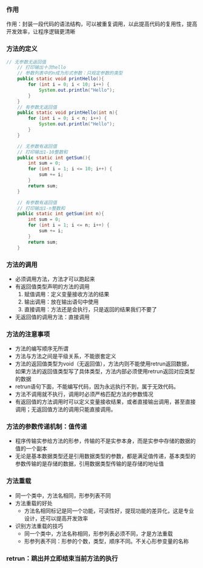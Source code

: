 ### 作用
作用：封装一段代码的语法结构，可以被重复调用，以此提高代码的复用性，提高开发效率，让程序逻辑更清晰

### 方法的定义
```java
// 无参数无返回值
    // 打印输出十次hello
    // 参数列表中的n成为形式参数：只规定参数的类型
    public static void printHello(){
        for (int i = 0; i < 10; i++) {
            System.out.println("Hello");
        }
    }
    // 有参数无返回值
    public static void printHello(int n){
        for (int i = 0; i < n; i++) {
            System.out.println("Hello");
        }
    }

    // 无参数有返回值
    // 打印输出1-10整数和
    public static int getSum(){
        int sum = 0;
        for (int i = 1; i <= 10; i++) {
            sum += i;
        }
        return sum;
    }

    // 有参数有返回值
    // 打印输出1-n整数和
    public static int getSum(int n){
        int sum = 0;
        for (int i = 1; i <= n; i++) {
            sum += i;
        }
        return sum;
    }
```
### 方法的调用
- 必须调用方法，方法才可以跑起来
- 有返回值类型声明的方法的调用
	1. 赋值调用：定义变量接收方法的结果
	2. 输出调用：放在输出语句中使用
	3. 直接调用：方法还是会执行，只是返回的结果我们不要了
- 无返回值的调用方法：直接调用

### 方法的注意事项
- 方法的编写顺序无所谓
- 方法与方法之间是平级关系，不能嵌套定义
- 方法的返回值类型为void（无返回值），方法内则不能使用retrun返回数据，如果方法的返回值类型写了具体类型，方法内部必须使用retrun返回对应类型的数据
- retrun语句下面，不能编写代码，因为永远执行不到，属于无效代码。
- 方法不调用就不执行，调用时必须严格匹配方法的参数情况
- 有返回值的方法调用时可以定义变量接收结果，或者直接输出调用，甚至直接调用；无返回值方法的调用只能直接调用。

### 方法的参数传递机制：值传递
- 程序传输实参给方法的形参，传输的不是实参本身，而是实参中存储的数据的值的一个副本
- 无论是基本数据类型还是引用数据类型的参数，都是满足值传递，基本类型的参数传输的是存储的数据，引用数据类型传输的是存储的地址值

### 方法重载
- 同一个类中，方法名相同，形参列表不同
- 方法重载的好处
	- 方法名相同标记是同一个功能，可读性好，提现功能的差异化，这是专业设计，还可以提高开发效率
- 识别方法重载的技巧
	- 同一个类中，方法名称相同，形参列表必须不同，才是方法重载
	- 形参列表不同：形参的个数，类型，顺序不同。不关心形参变量的名称

### retrun：跳出并立即结束当前方法的执行
